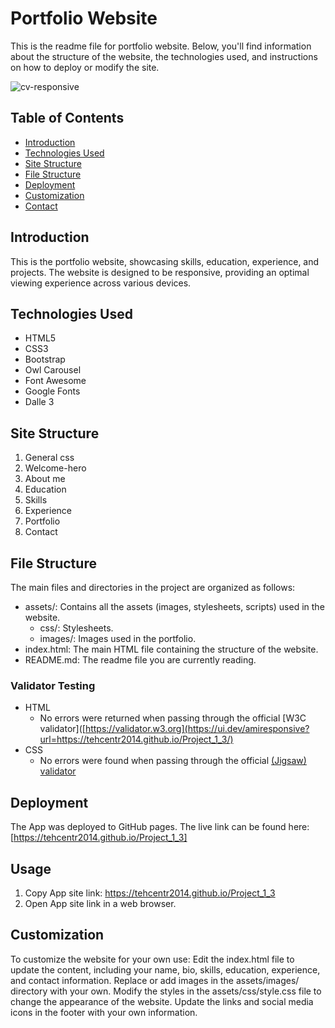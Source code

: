 # Portfolio Website

This is the readme file for portfolio website. Below, you'll find information about the structure of the website, the technologies used, and instructions on how to deploy or modify the site.

![cv-responsive](https://github.com/tehcentr2014/Project_1/assets/161617022/757525a8-f4de-45a7-9f98-4bcbafb724b4)


## Table of Contents

- [Introduction](#introduction)
- [Technologies Used](#technologies-used)
- [Site Structure](#site-structure)
- [File Structure](#file-structure)
- [Deployment](#deployment)
- [Customization](#customization)
- [Contact](#contact)

## Introduction

This is the portfolio website, showcasing skills, education, experience, and projects. The website is designed to be responsive, providing an optimal viewing experience across various devices.

## Technologies Used

- HTML5
- CSS3
- Bootstrap
- Owl Carousel
- Font Awesome
- Google Fonts
- Dalle 3 

## Site Structure

1. General css 
2. Welcome-hero
3. About me 
4. Education
5. Skills
6. Experience
7. Portfolio
8. Contact

## File Structure

The main files and directories in the project are organized as follows:

- assets/: Contains all the assets (images, stylesheets, scripts) used in the website.
  - css/: Stylesheets.
  - images/: Images used in the portfolio.
- index.html: The main HTML file containing the structure of the website.
- README.md: The readme file you are currently reading.

### Validator Testing 

- HTML
  - No errors were returned when passing through the official [W3C validator]([https://validator.w3.org](https://ui.dev/amiresponsive?url=https://tehcentr2014.github.io/Project_1_3/)
- CSS
  - No errors were found when passing through the official [(Jigsaw) validator](https://jigsaw.w3.org/css-validator)

## Deployment

The App was deployed to GitHub pages. 
The live link can be found here: [https://tehcentr2014.github.io/Project_1_3]

## Usage

1. Copy App site link: https://tehcentr2014.github.io/Project_1_3
2. Open App site link in a web browser.

## Customization

To customize the website for your own use:
Edit the index.html file to update the content, including your name, bio, skills, education, experience, and contact information.
Replace or add images in the assets/images/ directory with your own.
Modify the styles in the assets/css/style.css file to change the appearance of the website.
Update the links and social media icons in the footer with your own information.
